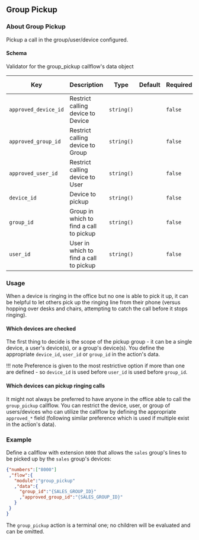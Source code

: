 ## Group Pickup

### About Group Pickup

Pickup a call in the group/user/device configured.

#### Schema

Validator for the group_pickup callflow's data object



Key | Description | Type | Default | Required | Support Level
--- | ----------- | ---- | ------- | -------- | -------------
`approved_device_id` | Restrict calling device to Device | `string()` |   | `false` |  
`approved_group_id` | Restrict calling device to Group | `string()` |   | `false` |  
`approved_user_id` | Restrict calling device to User | `string()` |   | `false` |  
`device_id` | Device to pickup | `string()` |   | `false` |  
`group_id` | Group in which to find a call to pickup | `string()` |   | `false` |  
`user_id` | User in which to find a call to pickup | `string()` |   | `false` |  






### Usage

When a device is ringing in the office but no one is able to pick it up, it can be helpful to let others pick up the ringing line from their phone (versus hopping over desks and chairs, attempting to catch the call before it stops ringing).

#### Which devices are checked

The first thing to decide is the scope of the pickup group - it can be a single device, a user's device(s), or a group's device(s). You define the appropriate `device_id`, `user_id` or `group_id` in the action's data.

!!! note
    Preference is given to the most restrictive option if more than one are defined - so `device_id` is used before `user_id` is used before `group_id`.

#### Which devices can pickup ringing calls

It might not always be preferred to have anyone in the office able to call the `group_pickup` callflow. You can restrict the device, user, or group of users/devices who can utilize the callflow by defining the appropriate `approved_*` field (following similar preference which is used if multiple exist in the action's data).

### Example

Define a callflow with extension `8000` that allows the `sales` group's lines to be picked up by the `sales` group's devices:

```json
{"numbers":["8000"]
 ,"flow":{
   "module":"group_pickup"
   ,"data":{
     "group_id":"{SALES_GROUP_ID}"
     ,"approved_group_id":"{SALES_GROUP_ID}"
   }
 }
}
```

The `group_pickup` action is a terminal one; no children will be evaluated and can be omitted.
